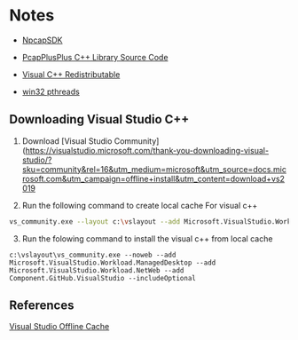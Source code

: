# Notes

* [NpcapSDK](https://nmap.org/npcap/#download)

* [PcapPlusPlus C++ Library Source Code](https://pcapplusplus.github.io/docs/install)

* [Visual C++ Redistributable](https://support.microsoft.com/en-us/help/2977003/the-latest-supported-visual-c-downloads)

* [win32 pthreads](http://sourceware.org/pub/pthreads-win32/pthreads-w32-2-9-1-release.zip)

## Downloading Visual Studio C++


1. Download [Visual Studio Community](https://visualstudio.microsoft.com/thank-you-downloading-visual-studio/?sku=community&rel=16&utm_medium=microsoft&utm_source=docs.microsoft.com&utm_campaign=offline+install&utm_content=download+vs2019

2. Run the following command to create local cache For visual c++

``` bash
vs_community.exe --layout c:\vslayout --add Microsoft.VisualStudio.Workload.NativeDesktop --includeRecommended --lang en-US
```

3. Run the folowing command to install the visual c++ from local cache

```
c:\vslayout\vs_community.exe --noweb --add Microsoft.VisualStudio.Workload.ManagedDesktop --add Microsoft.VisualStudio.Workload.NetWeb --add Component.GitHub.VisualStudio --includeOptional  
```

## References

[Visual Studio Offline Cache](https://github.com/MicrosoftDocs/visualstudio-docs/blob/master/docs/install/create-an-offline-installation-of-visual-studio.md)
